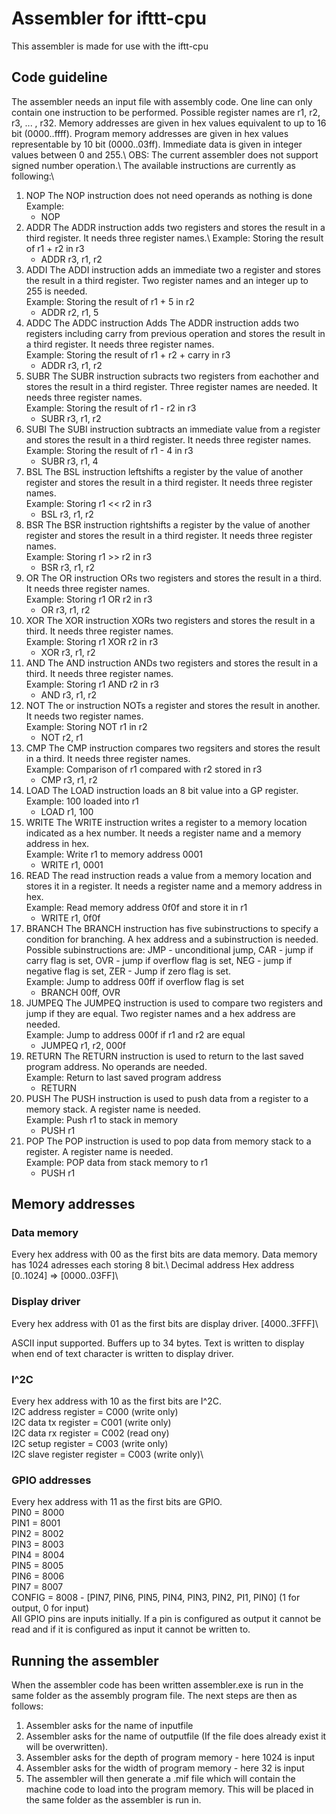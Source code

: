 # Assembler for ifttt-cpu 
This assembler is made for use with the iftt-cpu

## Code guideline
The assembler needs an input file with assembly code. One line can only contain one instruction to be performed. Possible register names are r1, r2, r3, ... , r32. Memory addresses are given in hex values equivalent to up to 16 bit (0000..ffff). Program memory addresses are given in hex values representable by 10 bit (0000..03ff). Immediate data is given in integer values between 0 and 255.\ 
OBS: The current assembler does not support signed number operation.\ 
The available instructions are currently as following:\ 
1. NOP 
The NOP instruction does not need operands as nothing is done\
Example: 
    * NOP 
2. ADDR
The ADDR instruction adds two registers and stores the result in a third register. It needs three register names.\ 
Example: Storing the result of r1 + r2 in r3
    * ADDR r3, r1, r2 
3. ADDI
The ADDI instruction adds an immediate two a register and stores the result in a third register. Two register names and an integer up to 255 is needed.\
Example: Storing the result of r1 + 5 in r2
    * ADDR r2, r1, 5
4. ADDC
The ADDC instruction Adds The ADDR instruction adds two registers including carry from previous operation and stores the result in a third register. It needs three register names.\
Example: Storing the result of r1 + r2 + carry in r3
    * ADDR r3, r1, r2 
5. SUBR
The SUBR instruction subracts two registers from eachother and stores the result in a third register. Three register names are needed. It needs three register names.\
Example: Storing the result of r1 - r2 in r3
    * SUBR r3, r1, r2
6. SUBI
The SUBI instruction subtracts an immediate value from a register and stores the result in a third register. It needs three register names.\
Example: Storing the result of r1 - 4 in r3
    * SUBR r3, r1, 4
7. BSL
The BSL instruction leftshifts a register by the value of another register and stores the result in a third register. It needs three register names.\
Example: Storing r1 << r2 in r3
    * BSL r3, r1, r2
8. BSR
The BSR instruction rightshifts a register by the value of another register and stores the result in a third register. It needs three register names.\
Example: Storing r1 >> r2 in r3
    * BSR r3, r1, r2 
9. OR
The OR instruction ORs two registers and stores the result in a third. It needs three register names.\
Example: Storing r1 OR r2 in r3
    * OR r3, r1, r2
10. XOR
The XOR instruction XORs two registers and stores the result in a third. It needs three register names.\
Example: Storing r1 XOR r2 in r3
    * XOR r3, r1, r2
11. AND
The AND instruction ANDs two registers and stores the result in a third. It needs three register names.\
Example: Storing r1 AND r2 in r3
    * AND r3, r1, r2
12. NOT 
The or instruction NOTs a register and stores the result in another. It needs two register names.\
Example: Storing NOT r1 in r2
    * NOT r2, r1
13. CMP
The CMP instruction compares two regsiters and stores the result in a third. It needs three register names.\
Example: Comparison of r1 compared with r2 stored in r3
    * CMP r3, r1, r2
14. LOAD
The LOAD instruction loads an 8 bit value into a GP register.\
Example: 100 loaded into r1
    * LOAD r1, 100
15. WRITE
The WRITE instruction writes a register to a memory location indicated as a hex number. It needs a register name and a memory address in hex.\
Example:  Write r1 to memory address 0001
    * WRITE r1, 0001
16. READ 
The read instruction reads a value from a memory location and stores it in a register. It needs a register name and a memory address in hex. \
Example: Read memory address 0f0f and store it in r1
    * WRITE r1, 0f0f
17. BRANCH
The BRANCH instruction has five subinstructions to specify a condition for branching. A hex address and a subinstruction is needed. Possible subinstructions are: JMP - unconditional jump, CAR - jump if carry flag is set, OVR - jump if overflow flag is set, NEG - jump if negative flag is set, ZER - Jump if zero flag is set.\
Example: Jump to address 00ff if overflow flag is set
    * BRANCH 00ff, OVR
18. JUMPEQ
The JUMPEQ instruction is used to compare two registers and jump if they are equal. Two register names and a hex address are needed.\
Example:  Jump to address 000f if r1 and r2 are equal
    * JUMPEQ r1, r2, 000f
19. RETURN 
The RETURN instruction is used to return to the last saved program address. No operands are needed.\
Example: Return to last saved program address
    * RETURN
20. PUSH
The PUSH instruction is used to push data from a register to a memory stack. A register name is needed.\
Example: Push r1 to stack in memory
    * PUSH r1
21. POP
The POP instruction is used to pop data from memory stack to a register. A register name is needed. \
Example: POP data from stack memory to r1
    * PUSH r1
    
    
## Memory addresses
### Data memory
Every hex address with 00 as the first bits are data memory. Data memory has 1024 adresses each storing 8 bit.\ 
Decimal address         Hex address\
[0..1024]        =>    [0000..03FF]\

### Display driver
Every hex address with 01 as the first bits are display driver.
[4000..3FFF]\

ASCII input supported. Buffers up to 34 bytes. Text is written to display when end of text character is written to display driver.

### I^2C
Every hex address with 10 as the first bits are I^2C.\
I2C address register          = C000 (write only)\
I2C data tx register          = C001 (write only)\
I2C data rx register          = C002 (read ony)\
I2C setup register            = C003 (write only)\
I2C slave register register   = C003 (write only)\

### GPIO addresses
Every hex address with 11 as the first bits are GPIO.\
PIN0     = 8000 \
PIN1     = 8001 \
PIN2     = 8002 \
PIN3     = 8003 \
PIN4     = 8004 \
PIN5     = 8005 \
PIN6     = 8006 \
PIN7     = 8007 \
CONFIG   = 8008 - [PIN7, PIN6, PIN5, PIN4, PIN3, PIN2, PI1, PIN0] (1 for output, 0 for input)\
All GPIO pins are inputs initially. If a pin is configured as output it cannot be read and if it is configured as input it cannot be written to.

## Running the assembler
When the assembler code has been written assembler.exe is run in the same folder as the assembly program file. The next steps are then as follows:
1. Assembler asks for the name of inputfile 
2. Assembler asks for the name of outputfile (If the file does already exist it will be overwritten).
3. Assembler asks for the depth of program memory - here 1024 is input
4. Assembler asks for the width of program memory - here 32 is input
5. The assembler will then generate a .mif file which will contain the machine code to load into the program memory. This will be placed in the same folder as the assembler is run in. 
